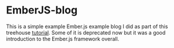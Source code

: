 EmberJS-blog
============

This is a simple example Ember.js example blog I did as part of this treehouse [tutorial](http://teamtreehouse.com/library/emberjs).
Some of it is deprecated now but it was a good introduction to the Ember.js framework overall.
